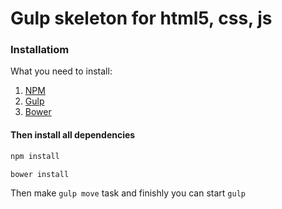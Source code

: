 # Gulp skeleton for html5, css, js
### Installatiom
What you need to install:
1. [NPM](https://www.npmjs.com/)
2. [Gulp](http://gulpjs.com/)
3. [Bower](https://bower.io/)

#### Then install all dependencies
```bash
npm install
```

```bash
bower install
```
Then make `gulp move` task 
and finishly you can start `gulp`
